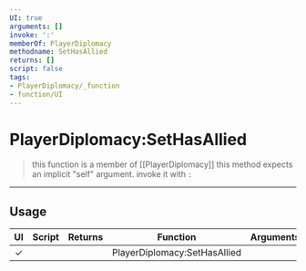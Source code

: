 ```yaml
---
UI: true
arguments: []
invoke: ':'
memberOf: PlayerDiplomacy
methodname: SetHasAllied
returns: []
script: false
tags:
- PlayerDiplomacy/_function
- function/UI
---
```

# PlayerDiplomacy:SetHasAllied
> this function is a member of [[PlayerDiplomacy]]
> this method expects an implicit "self" argument. invoke it with `:`
-----
## Usage
|  UI | Script | Returns | Function | Arguments |
|:---:|:------:|-------:|:--------:|:---------|
|✓| ||PlayerDiplomacy:SetHasAllied||
